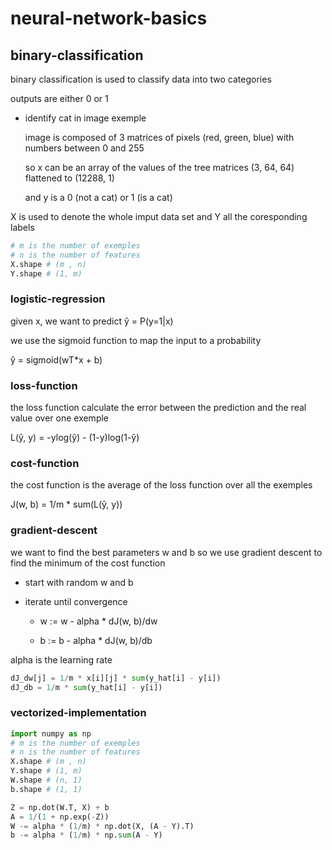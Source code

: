 # neural-network-basics

## binary-classification

binary classification is used to classify data into two categories

outputs are either 0 or 1

- identify cat in image exemple

    image is composed of 3 matrices of pixels (red, green, blue) with numbers between 0 and 255

    so x can be an array of the values of the tree matrices (3, 64, 64) flattened to (12288, 1)

    and y is a 0 (not a cat) or 1 (is a cat)

X is used to denote the whole imput data set and Y all the coresponding labels

``` python
# m is the number of exemples
# n is the number of features
X.shape # (m , n)
Y.shape # (1, m)
```

### logistic-regression

given x, we want to predict ŷ = P(y=1|x)

we use the sigmoid function to map the input to a probability

ŷ = sigmoid(wT*x + b)

### loss-function

the loss function calculate the error between the prediction and the real value over one exemple

L(ŷ, y) = -ylog(ŷ) - (1-y)log(1-ŷ)

### cost-function

the cost function is the average of the loss function over all the exemples

J(w, b) = 1/m * sum(L(ŷ, y))

### gradient-descent

we want to find the best parameters w and b so we use gradient descent to find the minimum of the cost function

- start with random w and b

- iterate until convergence

    - w := w - alpha * dJ(w, b)/dw

    - b := b - alpha * dJ(w, b)/db

alpha is the learning rate 

``` python
dJ_dw[j] = 1/m * x[i][j] * sum(y_hat[i] - y[i])
dJ_db = 1/m * sum(y_hat[i] - y[i])
```

### vectorized-implementation

``` python
import numpy as np
# m is the number of exemples
# n is the number of features
X.shape # (m , n)
Y.shape # (1, m)
W.shape # (n, 1)
b.shape # (1, 1)

Z = np.dot(W.T, X) + b
A = 1/(1 + np.exp(-Z))
W -= alpha * (1/m) * np.dot(X, (A - Y).T)
b -= alpha * (1/m) * np.sum(A - Y)
```

